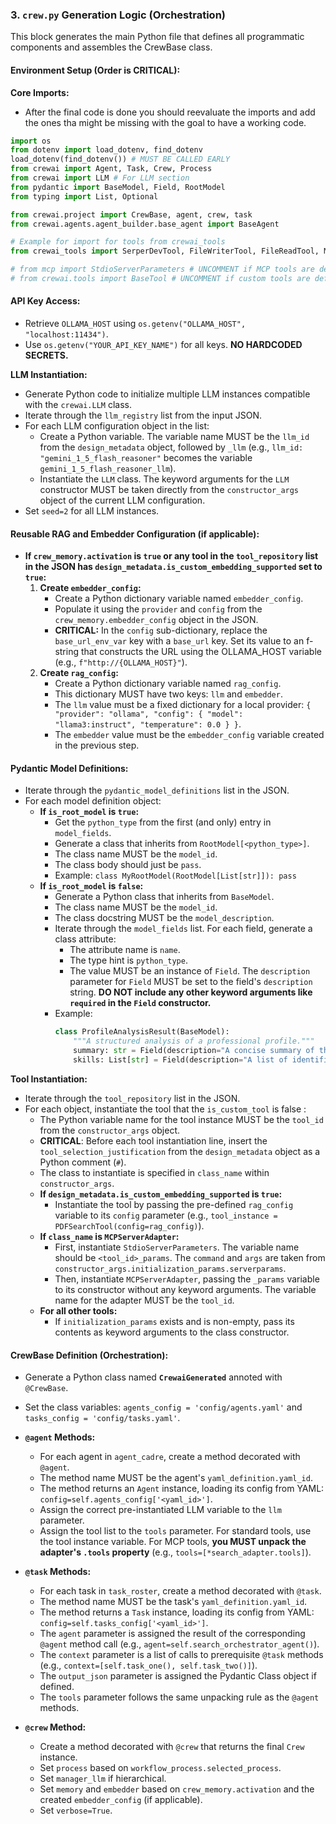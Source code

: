 ### 3. `crew.py` Generation Logic (Orchestration)

This block generates the main Python file that defines all programmatic components and assembles the CrewBase class.

#### **Environment Setup (Order is CRITICAL):**

**Core Imports:**

  * After the final code is done you should reevaluate the imports and add the ones tha might be missing with the goal to have a working code.


```python
import os
from dotenv import load_dotenv, find_dotenv
load_dotenv(find_dotenv()) # MUST BE CALLED EARLY
from crewai import Agent, Task, Crew, Process
from crewai import LLM # For LLM section
from pydantic import BaseModel, Field, RootModel
from typing import List, Optional

from crewai.project import CrewBase, agent, crew, task
from crewai.agents.agent_builder.base_agent import BaseAgent

# Example for import for tools from crewai_tools
from crewai_tools import SerperDevTool, FileWriterTool, FileReadTool, MCPServerAdapter

# from mcp import StdioServerParameters # UNCOMMENT if MCP tools are defined
# from crewai.tools import BaseTool # UNCOMMENT if custom tools are defined
```

#### **API Key Access:**

  * Retrieve `OLLAMA_HOST` using `os.getenv("OLLAMA_HOST", "localhost:11434")`.
  * Use `os.getenv("YOUR_API_KEY_NAME")` for all keys. **NO HARDCODED SECRETS.**

**LLM Instantiation:**

  * Generate Python code to initialize multiple LLM instances compatible with the `crewai.LLM` class.
  * Iterate through the `llm_registry` list from the input JSON.
  * For each LLM configuration object in the list:
      * Create a Python variable. The variable name MUST be the `llm_id` from the `design_metadata` object, followed by `_llm` (e.g., `llm_id: "gemini_1_5_flash_reasoner"` becomes the variable `gemini_1_5_flash_reasoner_llm`).
      * Instantiate the `LLM` class. The keyword arguments for the `LLM` constructor MUST be taken directly from the `constructor_args` object of the current LLM configuration.
  * Set `seed=2` for all LLM instances.

#### **Reusable RAG and Embedder Configuration (if applicable):**


  * **If `crew_memory.activation` is `true` or any tool in the `tool_repository` list in the JSON has `design_metadata.is_custom_embedding_supported` set to `true`:**
    1.  **Create `embedder_config`:**
          * Create a Python dictionary variable named `embedder_config`.
          * Populate it using the `provider` and `config` from the `crew_memory.embedder_config` object in the JSON.
          * **CRITICAL:** In the `config` sub-dictionary, replace the `base_url_env_var` key with a `base_url` key. Set its value to an f-string that constructs the URL using the OLLAMA\_HOST variable (e.g., `f"http://{OLLAMA_HOST}"`).
    2.  **Create `rag_config`:**
          * Create a Python dictionary variable named `rag_config`.
          * This dictionary MUST have two keys: `llm` and `embedder`.
          * The `llm` value must be a fixed dictionary for a local provider: `{ "provider": "ollama", "config": { "model": "llama3:instruct", "temperature": 0.0 } }`.
          * The `embedder` value must be the `embedder_config` variable created in the previous step.

#### **Pydantic Model Definitions:**

  * Iterate through the `pydantic_model_definitions` list in the JSON.
  * For each model definition object:
      * **If `is_root_model` is `true`:**
          * Get the `python_type` from the first (and only) entry in `model_fields`.
          * Generate a class that inherits from `RootModel[<python_type>]`.
          * The class name MUST be the `model_id`.
          * The class body should just be `pass`.
          * Example: `class MyRootModel(RootModel[List[str]]): pass`
      * **If `is_root_model` is `false`:**
          * Generate a Python class that inherits from `BaseModel`.
          * The class name MUST be the `model_id`.
          * The class docstring MUST be the `model_description`.
          * Iterate through the `model_fields` list. For each field, generate a class attribute:
              * The attribute name is `name`.
              * The type hint is `python_type`.
              * The value MUST be an instance of `Field`. The `description` parameter for `Field` MUST be set to the field's `description` string. **DO NOT include any other keyword arguments like `required` in the `Field` constructor.**
          * Example:
            ```python
            class ProfileAnalysisResult(BaseModel):
                """A structured analysis of a professional profile."""
                summary: str = Field(description="A concise summary of the profile.")
                skills: List[str] = Field(description="A list of identified technical and soft skills.")
            ```

**Tool Instantiation:**

  * Iterate through the `tool_repository` list in the JSON.
  * For each object, instantiate the tool that the `is_custom_tool` is false :
      * The Python variable name for the tool instance MUST be the `tool_id` from the `constructor_args` object.
      * **CRITICAL**: Before each tool instantiation line, insert the `tool_selection_justification` from the `design_metadata` object as a Python comment (`#`).
      * The class to instantiate is specified in `class_name` within `constructor_args`.
      * **If `design_metadata.is_custom_embedding_supported` is `true`:**
          * Instantiate the tool by passing the pre-defined `rag_config` variable to its `config` parameter (e.g., `tool_instance = PDFSearchTool(config=rag_config)`).
      * **If `class_name` is `MCPServerAdapter`:**
          * First, instantiate `StdioServerParameters`. The variable name should be `<tool_id>_params`. The `command` and `args` are taken from `constructor_args.initialization_params.serverparams`.
          * Then, instantiate `MCPServerAdapter`, passing the `_params` variable to its constructor without any keyword arguments. The variable name for the adapter MUST be the `tool_id`.
      * **For all other tools:**
          * If `initialization_params` exists and is non-empty, pass its contents as keyword arguments to the class constructor.

#### **CrewBase Definition (Orchestration):**

  * Generate a Python class named **`CrewaiGenerated`**  annoted with `@CrewBase`.

  * Set the class variables: `agents_config = 'config/agents.yaml'` and `tasks_config = 'config/tasks.yaml'`.

  * **`@agent` Methods:**

      * For each agent in `agent_cadre`, create a method decorated with `@agent`.
      * The method name MUST be the agent's `yaml_definition.yaml_id`.
      * The method returns an `Agent` instance, loading its config from YAML: `config=self.agents_config['<yaml_id>']`.
      * Assign the correct pre-instantiated LLM variable to the `llm` parameter.
      * Assign the tool list to the `tools` parameter. For standard tools, use the tool instance variable. For MCP tools, **you MUST unpack the adapter's `.tools` property** (e.g., `tools=[*search_adapter.tools]`).

  * **`@task` Methods:**

      * For each task in `task_roster`, create a method decorated with `@task`.
      * The method name MUST be the task's `yaml_definition.yaml_id`.
      * The method returns a `Task` instance, loading its config from YAML: `config=self.tasks_config['<yaml_id>']`.
      * The `agent` parameter is assigned the result of the corresponding `@agent` method call (e.g., `agent=self.search_orchestrator_agent()`).
      * The `context` parameter is a list of calls to prerequisite `@task` methods (e.g., `context=[self.task_one(), self.task_two()]`).
      * The `output_json` parameter is assigned the Pydantic Class object if defined.
      * The `tools` parameter follows the same unpacking rule as the `@agent` methods.

  * **`@crew` Method:**

      * Create a method decorated with `@crew` that returns the final `Crew` instance.
      * Set `process` based on `workflow_process.selected_process`.
      * Set `manager_llm` if hierarchical.
      * Set `memory` and `embedder` based on `crew_memory.activation` and the created `embedder_config` (if applicable).
      * Set `verbose=True`.